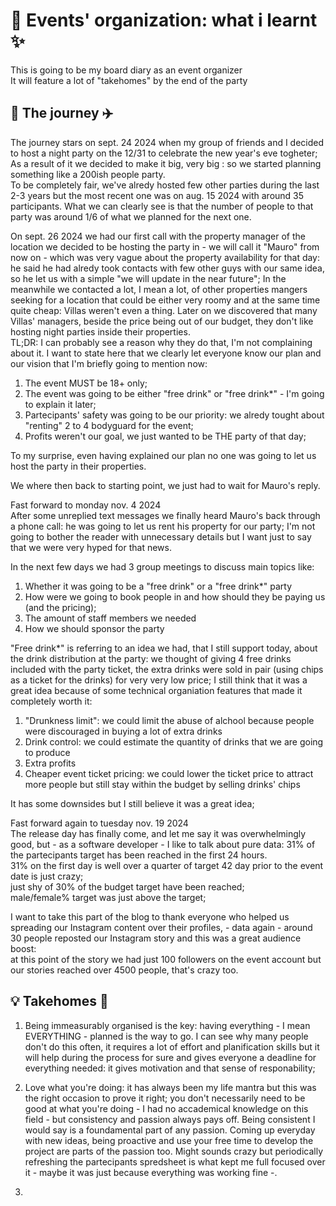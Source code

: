 # 🥂 Events' organization: what i learnt ✨

This is going to be my board diary as an event organizer  
It will feature a lot of "takehomes" by the end of the party  

## 📖 The journey ✈️

The journey stars on sept. 24 2024 when my group of friends and I decided to host a night party on the 12/31 to celebrate the new year's eve togheter;  
As a result of it we decided to make it big, very big : so we started planning something like a 200ish people party.  
To be completely fair, we've alredy hosted few other parties during the last 2-3 years but the most recent one was on aug. 15 2024 with around 35 participants. What we can clearly see is that the number of people to that party was around 1/6 of what we planned for the next one.

On sept. 26 2024 we had our first call with the property manager of the location we decided to be hosting the party in - we will call it "Mauro" from now on - which was very vague about the property availability for that day: he said he had alredy took contacts with few other guys with our same idea, so he let us with a simple "we will update in the near future";
In the meanwhile we contacted a lot, I mean a lot, of other properties mangers seeking for a location that could be either very roomy and at the same time quite cheap: Villas weren't even a thing. Later on we discovered that many Villas' managers, beside the price being out of our budget, they don't like hosting night parties inside their properties.  
TL;DR: I can probably see a reason why they do that, I'm not complaining about it.
I want to state here that we clearly let everyone know our plan and our vision that I'm briefly going to mention now:
1. The event MUST be 18+ only;
2. The event was going to be either "free drink" or "free drink*" - I'm going to explain it later;
3. Partecipants' safety was going to be our priority: we alredy tought about "renting" 2 to 4 bodyguard for the event;
4. Profits weren't our goal, we just wanted to be THE party of that day;

To my surprise, even having explained our plan no one was going to let us host the party in their properties.

We where then back to starting point, we just had to wait for Mauro's reply.

Fast forward to monday nov. 4 2024   
After some unreplied text messages we finally heard Mauro's back through a phone call: he was going to let us rent his property for our party;
I'm not going to bother the reader with unnecessary details but I want just to say that we were very hyped for that news.

In the next few days we had 3 group meetings to discuss main topics like:
1. Whether it was going to be a "free drink" or a "free drink*" party
3. How were we going to book people in and how should they be paying us (and the pricing);
4. The amount of staff members we needed
5. How we should sponsor the party

"Free drink*" is referring to an idea we had, that I still support today, about the drink distribution at the party: we thought of giving 4 free drinks included with the party ticket, the extra drinks were sold in pair (using chips as a ticket for the drinks) for very very low price;
I still think that it was a great idea because of some technical organiation features that made it completely worth it:
1. "Drunkness limit": we could limit the abuse of alchool because people were discouraged in buying a lot of extra drinks
2. Drink control: we could estimate the quantity of drinks that we are going to produce
3. Extra profits
4. Cheaper event ticket pricing: we could lower the ticket price to attract more people but still stay within the budget by selling drinks' chips
   
It has some downsides but I still believe it was a great idea;

Fast forward again to tuesday nov. 19 2024  
The release day has finally come, and let me say it was overwhelmingly good, but - as a software developer - I like to talk about pure data: 31% of the partecipants target has been reached in the first 24 hours.  
31% on the first day is well over a quarter of target 42 day prior to the event date is just crazy;  
just shy of 30% of the budget target have been reached;    
male/female% target was just above the target;  

I want to take this part of the blog to thank everyone who helped us spreading our Instagram content over their profiles, - data again - around 30 people reposted our Instagram story and this was a great audience boost:  
at this point of the story we had just 100 followers on the event account but our stories reached over 4500 people, that's crazy too.

## 💡 Takehomes 🧠

1. Being immeasurably organised is the key: having everything - I mean EVERYTHING - planned is the way to go. I can see why many people don't do this often, it requires a lot of effort and planification skills but it will help during the process for sure and gives everyone a deadline for everything needed: it gives motivation and that sense of responability;

2. Love what you're doing: it has always been my life mantra but this was the right occasion to prove it right; you don't necessarily need to be good at what you're doing - I had no accademical knowledge on this field - but consistency and passion always pays off. Being consistent I would say is a foundamental part of any passion. Coming up everyday with new ideas, being proactive and use your free time to develop the project are parts of the passion too. Might sounds crazy but periodically refreshing the partecipants spredsheet is what kept me full focused over it - maybe it was just because everything was working fine -.

3. 
